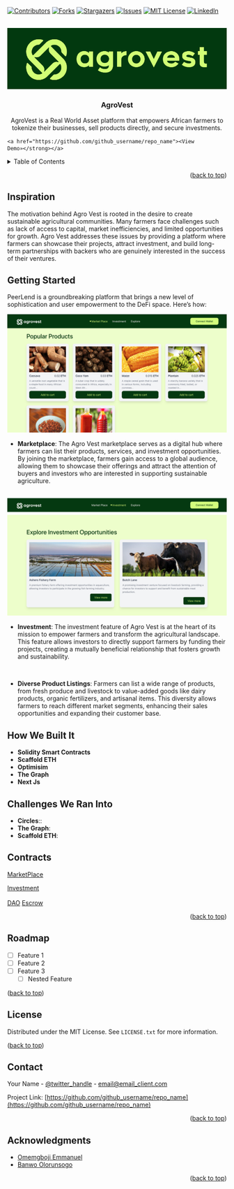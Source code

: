 <!-- Improved compatibility of back to top link: See: https://github.com/othneildrew/Best-README-Template/pull/73 -->
<a id="readme-top"></a>
<!--
*** Thanks for checking out the Best-README-Template. If you have a suggestion
*** that would make this better, please fork the repo and create a pull request
*** or simply open an issue with the tag "enhancement".
*** Don't forget to give the project a star!
*** Thanks again! Now go create something AMAZING! :D
-->



<!-- PROJECT SHIELDS -->
<!--
*** I'm using markdown "reference style" links for readability.
*** Reference links are enclosed in brackets [ ] instead of parentheses ( ).
*** See the bottom of this document for the declaration of the reference variables
*** for contributors-url, forks-url, etc. This is an optional, concise syntax you may use.
*** https://www.markdownguide.org/basic-syntax/#reference-style-links
-->
[![Contributors][contributors-shield]][contributors-url]
[![Forks][forks-shield]][forks-url]
[![Stargazers][stars-shield]][stars-url]
[![Issues][issues-shield]][issues-url]
[![MIT License][license-shield]][license-url]
[![LinkedIn][linkedin-shield]][linkedin-url]



<!-- PROJECT LOGO -->
<br />
<div align="center">
  <a>
    <img src="images/agrovestLogo.png" alt="Logo">
  </a>

<h3 align="center">AgroVest</h3>

  <p align="center">
    AgroVest is a Real World Asset platform that empowers African farmers to tokenize their businesses, sell products directly, and secure investments.



  
</div>

    <a href="https://github.com/github_username/repo_name"><View Demo»</strong></a>
    

<!-- TABLE OF CONTENTS -->
<details>
  <summary>Table of Contents</summary>
  <ol>
    <li>
      <a href="#about-the-project">About The Project</a>
      <ul>
        <li><a href="#built-with">Built With</a></li>
      </ul>
    </li>
    <li>
      <a href="#getting-started">Getting Started</a>
      <ul>
        <li><a href="#prerequisites">Prerequisites</a></li>
        <li><a href="#installation">Installation</a></li>
      </ul>
    </li>
    <li><a href="#usage">Usage</a></li>
    <li><a href="#roadmap">Roadmap</a></li>
    <li><a href="#contributing">Contributing</a></li>
    <li><a href="#license">License</a></li>
    <li><a href="#contact">Contact</a></li>
    <li><a href="#acknowledgments">Acknowledgments</a></li>
  </ol>
</details>


<p align="right">(<a href="#readme-top">back to top</a>)</p>



<!-- GETTING STARTED -->
## Inspiration

The motivation behind Agro Vest is rooted in the desire to create sustainable agricultural communities. Many farmers face challenges such as lack of access to capital, market inefficiencies, and limited opportunities for growth. Agro Vest addresses these issues by providing a platform where farmers can showcase their projects, attract investment, and build long-term partnerships with backers who are genuinely interested in the success of their ventures.



## Getting Started

PeerLend is a groundbreaking platform that brings a new level of sophistication and user empowerment to the DeFi space. Here’s how:


  <div align="left">
  <a>
    <img src="images/MarketPlace.png" alt="Logo">
  </a>

- **Marketplace**: The Agro Vest marketplace serves as a digital hub where farmers can list their products, services, and investment opportunities. By joining the marketplace, farmers gain access to a global audience, allowing them to showcase their offerings and attract the attention of buyers and investors who are interested in supporting sustainable agriculture.

<br />

<div align="left">
  <a>
    <img src="images/Investment.png" alt="Logo">
  </a>

- **Investment**: The investment feature of Agro Vest is at the heart of its mission to empower farmers and transform the agricultural landscape. This feature allows investors to directly support farmers by funding their projects, creating a mutually beneficial relationship that fosters growth and sustainability.

<br />

- **Diverse Product Listings**: Farmers can list a wide range of products, from fresh produce and livestock to value-added goods like dairy products, organic fertilizers, and artisanal items. This diversity allows farmers to reach different market segments, enhancing their sales opportunities and expanding their customer base.



## How We Built It

- **Solidity Smart Contracts**
- **Scaffold ETH**
- **Optimisim**
- **The Graph**
- **Next Js**


## Challenges We Ran Into

- **Circles**::
- **The Graph**:
- **Scaffold ETH**: 





<!-- USAGE EXAMPLES -->
## Contracts

[MarketPlace](https://example.com)
<br />

[Investment](https://example.com)
</br>
<br />
[DAO](https://example.com)
[Escrow](https://example.com)

<p align="right">(<a href="#readme-top">back to top</a>)</p>



<!-- ROADMAP -->
## Roadmap

- [ ] Feature 1
- [ ] Feature 2
- [ ] Feature 3
    - [ ] Nested Feature

<p align="left">(<a href="#readme-top">back to top</a>)</p>



<!-- LICENSE -->
## License

Distributed under the MIT License. See `LICENSE.txt` for more information.

<p align="left">(<a href="#readme-top">back to top</a>)</p>



<!-- CONTACT -->
## Contact

Your Name - [@twitter_handle](https://twitter.com/twitter_handle) - email@email_client.com

Project Link: [https://github.com/github_username/repo_name](https://github.com/github_username/repo_name)

<p align="right">(<a href="#readme-top">back to top</a>)</p>



<!-- ACKNOWLEDGMENTS -->
## Acknowledgments

* [Omemgboji Emmanuel](https://github.com/Signor1)
* [Banwo Olorunsogo](https://github.com/sogobanwo)

<p align="right">(<a href="#readme-top">back to top</a>)</p>



<!-- MARKDOWN LINKS & IMAGES -->
<!-- https://www.markdownguide.org/basic-syntax/#reference-style-links -->
[contributors-shield]: https://img.shields.io/github/contributors/github_username/repo_name.svg?style=for-the-badge
[contributors-url]: https://github.com/github_username/repo_name/graphs/contributors
[forks-shield]: https://img.shields.io/github/forks/github_username/repo_name.svg?style=for-the-badge
[forks-url]: https://github.com/github_username/repo_name/network/members
[stars-shield]: https://img.shields.io/github/stars/github_username/repo_name.svg?style=for-the-badge
[stars-url]: https://github.com/github_username/repo_name/stargazers
[issues-shield]: https://img.shields.io/github/issues/github_username/repo_name.svg?style=for-the-badge
[issues-url]: https://github.com/github_username/repo_name/issues
[license-shield]: https://img.shields.io/github/license/github_username/repo_name.svg?style=for-the-badge
[license-url]: https://github.com/github_username/repo_name/blob/master/LICENSE.txt
[linkedin-shield]: https://img.shields.io/badge/-LinkedIn-black.svg?style=for-the-badge&logo=linkedin&colorB=555
[linkedin-url]: https://linkedin.com/in/linkedin_username
[product-screenshot]: images/screenshot.png
[Next.js]: https://img.shields.io/badge/next.js-000000?style=for-the-badge&logo=nextdotjs&logoColor=white
[Next-url]: https://nextjs.org/
[React.js]: https://img.shields.io/badge/React-20232A?style=for-the-badge&logo=react&logoColor=61DAFB
[React-url]: https://reactjs.org/
[Vue.js]: https://img.shields.io/badge/Vue.js-35495E?style=for-the-badge&logo=vuedotjs&logoColor=4FC08D
[Vue-url]: https://vuejs.org/
[Angular.io]: https://img.shields.io/badge/Angular-DD0031?style=for-the-badge&logo=angular&logoColor=white
[Angular-url]: https://angular.io/
[Svelte.dev]: https://img.shields.io/badge/Svelte-4A4A55?style=for-the-badge&logo=svelte&logoColor=FF3E00
[Svelte-url]: https://svelte.dev/
[Laravel.com]: https://img.shields.io/badge/Laravel-FF2D20?style=for-the-badge&logo=laravel&logoColor=white
[Laravel-url]: https://laravel.com
[Bootstrap.com]: https://img.shields.io/badge/Bootstrap-563D7C?style=for-the-badge&logo=bootstrap&logoColor=white
[Bootstrap-url]: https://getbootstrap.com
[JQuery.com]: https://img.shields.io/badge/jQuery-0769AD?style=for-the-badge&logo=jquery&logoColor=white
[JQuery-url]: https://jquery.com 
